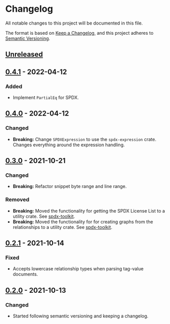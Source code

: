 <!--
SPDX-FileCopyrightText: 2021 HH Partners
 
SPDX-License-Identifier: MIT
 -->

# Changelog

All notable changes to this project will be documented in this file.

The format is based on [Keep a Changelog](https://keepachangelog.com/en/1.0.0/),
and this project adheres to [Semantic Versioning](https://semver.org/spec/v2.0.0.html).

## [Unreleased]

## [0.4.1] - 2022-04-12

### Added

- Implement `PartialEq` for SPDX.

## [0.4.0] - 2022-04-12

### Changed

- **Breaking:** Change `SPDXExpression` to use the `spdx-expression` crate. Changes everything
  around the expression handling.

## [0.3.0] - 2021-10-21

### Changed

- **Breaking:** Refactor snippet byte range and line range.

### Removed

- **Breaking:** Moved the functionality for getting the SPDX License List to a utility crate. See
  [spdx-toolkit](https://github.com/doubleopen-project/spdx-toolkit).
- **Breaking:** Moved the functionality for for creating graphs from the relationships to a utility
  crate. See [spdx-toolkit](https://github.com/doubleopen-project/spdx-toolkit).

## [0.2.1] - 2021-10-14

### Fixed

- Accepts lowercase relationship types when parsing tag-value documents.

## [0.2.0] - 2021-10-13

### Changed

- Started following semantic versioning and keeping a changelog.

[unreleased]: https://github.com/doubleopen-project/spdx-rs/compare/v0.4.1...HEAD
[0.4.1]: https://github.com/doubleopen-project/spdx-rs/compare/v0.4.0...v0.4.1
[0.4.0]: https://github.com/doubleopen-project/spdx-rs/compare/v0.3.0...v0.4.0
[0.3.0]: https://github.com/doubleopen-project/spdx-rs/compare/v0.2.1...v0.3.0
[0.2.1]: https://github.com/doubleopen-project/spdx-rs/compare/v0.2.0...v0.2.1
[0.2.0]: https://github.com/doubleopen-project/spdx-rs/compare/v0.1.0...v0.2.0
